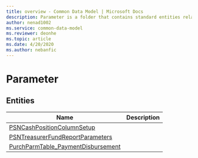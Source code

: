 ```yaml
---
title: overview - Common Data Model | Microsoft Docs
description: Parameter is a folder that contains standard entities related to the Common Data Model.
author: nenad1002
ms.service: common-data-model
ms.reviewer: deonhe
ms.topic: article
ms.date: 4/20/2020
ms.author: nebanfic
---
```


# Parameter


## Entities

|Name|Description|
|---|---|
|[PSNCashPositionColumnSetup](PSNCashPositionColumnSetup.md)||
|[PSNTreasurerFundReportParameters](PSNTreasurerFundReportParameters.md)||
|[PurchParmTable_PaymentDisbursement](PurchParmTable_PaymentDisbursement.md)||
